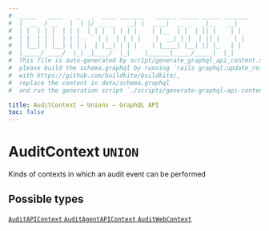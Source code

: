 ```yaml
---
#  _____   ____    _   _  ____ _______   ______ _____ _____ _______
#  |  __  / __   |  | |/ __ __   __| |  ____|  __ _   _|__   __|
#  | |  | | |  | | |  | | |  | | | |    | |__  | |  | || |    | |
#  | |  | | |  | | | . ` | |  | | | |    |  __| | |  | || |    | |
#  | |__| | |__| | | |  | |__| | | |    | |____| |__| || |_   | |
#  |_____/ ____/  |_| _|____/  |_|    |______|_____/_____|  |_|
#  This file is auto-generated by script/generate_graphql_api_content.sh,
#  please build the schema.graphql by running `rails graphql:update_reference_schema`
#  with https://github.com/buildkite/buildkite/,
#  replace the content in data/schema.graphql
#  and run the generation script `./scripts/generate-graphql-api-content.sh`.

title: AuditContext – Unions – GraphQL API
toc: false
---
```

<!-- vale off -->
<h1 class="has-pills" data-algolia-exclude>
  AuditContext
  <span class="pill pill--union pill--normal-case pill--large"><code>UNION</code></span>
</h1>
<!-- vale on -->


Kinds of contexts in which an audit event can be performed







<h2 data-algolia-exclude>Possible types</h2>
<div><a href="/docs/apis/graphql/schemas/object/auditapicontext" class="pill pill--object pill--normal-case pill--large" title="Go to OBJECT AuditAPIContext">
  <code>AuditAPIContext</code>
</a>
<a href="/docs/apis/graphql/schemas/object/auditagentapicontext" class="pill pill--object pill--normal-case pill--large" title="Go to OBJECT AuditAgentAPIContext">
  <code>AuditAgentAPIContext</code>
</a>
<a href="/docs/apis/graphql/schemas/object/auditwebcontext" class="pill pill--object pill--normal-case pill--large" title="Go to OBJECT AuditWebContext">
  <code>AuditWebContext</code>
</a>
</div>
